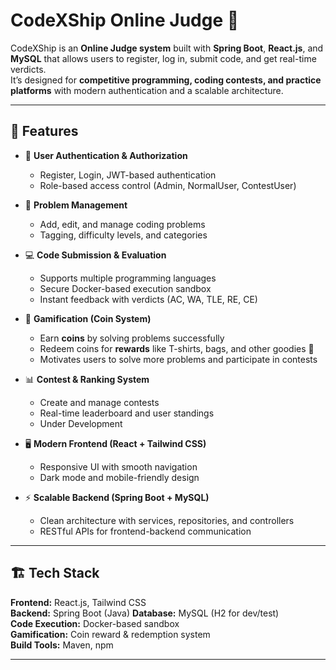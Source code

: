 # CodeXShip Online Judge 🚀

CodeXShip is an **Online Judge system** built with **Spring Boot**, **React.js**, and **MySQL** that allows users to register, log in, submit code, and get real-time verdicts.  
It’s designed for **competitive programming, coding contests, and practice platforms** with modern authentication and a scalable architecture.

---

## 📌 Features
- 🔐 **User Authentication & Authorization**  
  - Register, Login, JWT-based authentication  
  - Role-based access control (Admin, NormalUser, ContestUser)  

- 📝 **Problem Management**  
  - Add, edit, and manage coding problems  
  - Tagging, difficulty levels, and categories  

- 💻 **Code Submission & Evaluation**  
  - Supports multiple programming languages  
  - Secure Docker-based execution sandbox  
  - Instant feedback with verdicts (AC, WA, TLE, RE, CE)
   
- 🎯 **Gamification (Coin System)**  
  - Earn **coins** by solving problems successfully  
  - Redeem coins for **rewards** like T-shirts, bags, and other goodies 🎁  
  - Motivates users to solve more problems and participate in contests  

- 📊 **Contest & Ranking System**  
  - Create and manage contests  
  - Real-time leaderboard and user standings  
  - Under Development

- 🖥️ **Modern Frontend (React + Tailwind CSS)**  
  - Responsive UI with smooth navigation  
  - Dark mode and mobile-friendly design  

- ⚡ **Scalable Backend (Spring Boot + MySQL)**  
  - Clean architecture with services, repositories, and controllers  
  - RESTful APIs for frontend-backend communication  

---

## 🏗️ Tech Stack
**Frontend:** React.js, Tailwind CSS  
**Backend:** Spring Boot (Java)
**Database:** MySQL (H2 for dev/test)  
**Code Execution:** Docker-based sandbox  
**Gamification:** Coin reward & redemption system  
**Build Tools:** Maven, npm  

---

